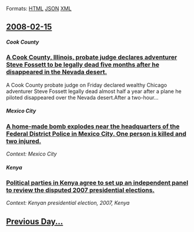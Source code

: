 
Formats: [HTML](2008/02/15/index.html)  [JSON](2008/02/15/index.json)  [XML](2008/02/15/index.xml)  

## [2008-02-15](/news/2008/02/15/index.md)

##### Cook County
### [ A Cook County, Illinois, probate judge declares adventurer Steve Fossett to be legally dead five months after he disappeared in the Nevada desert. ](/news/2008/02/15/a-cook-county-illinois-probate-judge-declares-adventurer-steve-fossett-to-be-legally-dead-five-months-after-he-disappeared-in-the-nevada.md)
A Cook County probate judge on Friday declared wealthy Chicago adventurer Steve Fossett legally dead almost half a year after a plane he piloted disappeared over the Nevada desert.After a two-hour...

##### Mexico City
### [ A home-made bomb explodes near the headquarters of the Federal District Police in Mexico City. One person is killed and two injured. ](/news/2008/02/15/a-home-made-bomb-explodes-near-the-headquarters-of-the-federal-district-police-in-mexico-city-one-person-is-killed-and-two-injured.md)
_Context: Mexico City_

##### Kenya
### [ Political parties in Kenya agree to set up an independent panel to review the disputed 2007 presidential elections. ](/news/2008/02/15/political-parties-in-kenya-agree-to-set-up-an-independent-panel-to-review-the-disputed-2007-presidential-elections.md)
_Context: Kenyan presidential election, 2007, Kenya_

## [Previous Day...](/news/2008/02/14/index.md)

